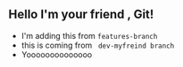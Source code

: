 ## Hello I'm your friend , Git!

- I'm adding this from `features-branch`
- this is coming from ` dev-myfreind branch`
- Yoooooooooooooo

